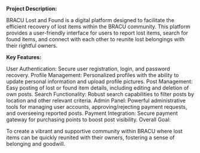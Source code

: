 **Project Description:**

BRACU Lost and Found is a digital platform designed to facilitate the efficient recovery of lost items within the BRACU community. This platform provides a user-friendly interface for users to report lost items, search for found items, and connect with each other to reunite lost belongings with their rightful owners.

**Key Features:**

User Authentication: Secure user registration, login, and password recovery.
Profile Management: Personalized profiles with the ability to update personal information and upload profile pictures.
Post Management: Easy posting of lost or found item details, including editing and deletion of own posts.
Search Functionality: Robust search capabilities to filter posts by location and other relevant criteria.
Admin Panel: Powerful administrative tools for managing user accounts, approving/rejecting payment requests, and overseeing reported posts.
Payment Integration: Secure payment gateway for purchasing points to boost post visibility.
Overall Goal:

To create a vibrant and supportive community within BRACU where lost items can be quickly reunited with their owners, fostering a sense of belonging and goodwill.
